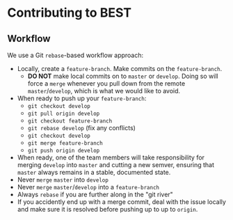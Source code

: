 # Contributing to BEST

## Workflow

We use a Git `rebase`-based workflow approach:

- Locally, create a `feature-branch`. Make commits on the `feature-branch`.
  - **DO NOT** make local commits on to `master` or `develop`. Doing so will force a `merge` whenever you pull down from the remote `master`/`develop`, which is what we would like to avoid.
- When ready to push up your `feature-branch`:
  - `git checkout develop`
  - `git pull origin develop`
  - `git checkout feature-branch`
  - `git rebase develop` (fix any conflicts)
  - `git checkout develop`
  - `git merge feature-branch`
  - `git push origin develop`
- When ready, one of the team members will take responsibility for merging `develop` into `master` and cutting a new semver, ensuring that `master` always remains in a stable, documented state.
- Never `merge` `master` into `develop`
- Never `merge` `master`/`develop` into a `feature-branch`
- Always `rebase` if you are further along in the "git river"
- If you accidently end up with a merge commit, deal with the issue locally and make sure it is resolved before pushing up to up to `origin`.
